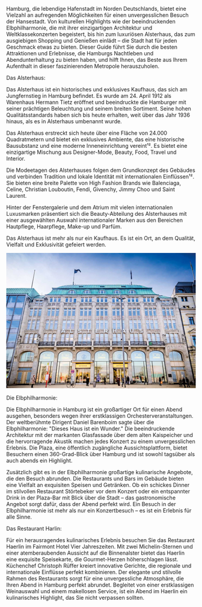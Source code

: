 Hamburg, die lebendige Hafenstadt im Norden Deutschlands, bietet eine Vielzahl an aufregenden Möglichkeiten für einen unvergesslichen Besuch der Hansestadt. Von kulturellen Highlights wie der beeindruckenden Elbphilharmonie, die mit ihrer einzigartigen Architektur und Weltklassekonzerten begeistert, bis hin zum luxuriösen Alsterhaus, das zum ausgiebigen Shopping und Genießen einlädt – die Stadt hat für jeden Geschmack etwas zu bieten. Dieser Guide führt Sie durch die besten Attraktionen und Erlebnisse, die Hamburgs Nachtleben und Abendunterhaltung zu bieten haben, und hilft Ihnen, das Beste aus Ihrem Aufenthalt in dieser faszinierenden Metropole herauszuholen.



Das Alsterhaus:

Das Alsterhaus ist ein historisches und exklusives Kaufhaus, das sich am Jungfernstieg in Hamburg befindet. Es wurde am 24. April 1912 als Warenhaus Hermann Tietz eröffnet und beeindruckte die Hamburger mit seiner prächtigen Beleuchtung und seinem breiten Sortiment. Seine hohen Qualitätsstandards haben sich bis heute erhalten, weit über das Jahr 1936 hinaus, als es in Alsterhaus umbenannt wurde.

Das Alsterhaus erstreckt sich heute über eine Fläche von 24.000 Quadratmetern und bietet ein exklusives Ambiente, das eine historische Bausubstanz und eine moderne Inneneinrichtung vereint¹². Es bietet eine einzigartige Mischung aus Designer-Mode, Beauty, Food, Travel und Interior.

Die Modeetagen des Alsterhauses folgen dem Grundkonzept des Gebäudes und verbinden Tradition und lokale Identität mit internationalen Einflüssen¹². Sie bieten eine breite Palette von High Fashion Brands wie Balenciaga, Celine, Christian Louboutin, Fendi, Givenchy, Jimmy Choo und Saint Laurent.

Hinter der Fenstergalerie und dem Atrium mit vielen internationalen Luxusmarken präsentiert sich die Beauty-Abteilung des Alsterhauses mit einer ausgewählten Auswahl internationaler Marken aus den Bereichen Hautpflege, Haarpflege, Make-up und Parfüm.

Das Alsterhaus ist mehr als nur ein Kaufhaus. Es ist ein Ort, an dem Qualität, Vielfalt und Exklusivität gefeiert werden.

![alsterhaus.jpg](images/alsterhaus.jpg)

Die Elbphilharmonie:

Die Elbphilharmonie in Hamburg ist ein großartiger Ort für einen Abend ausgehen, besonders wegen ihrer erstklassigen Orchesterveranstaltungen. Der weltberühmte Dirigent Daniel Barenboim sagte über die Elbphilharmonie: "Dieses Haus ist ein Wunder." Die beeindruckende Architektur mit der markanten Glasfassade über dem alten Kaispeicher und die hervorragende Akustik machen jedes Konzert zu einem unvergesslichen Erlebnis. Die Plaza, eine öffentlich zugängliche Aussichtsplattform, bietet Besuchern einen 360-Grad-Blick über Hamburg und ist sowohl tagsüber als auch abends ein Highlight.

Zusätzlich gibt es in der Elbphilharmonie großartige kulinarische Angebote, die den Besuch abrunden. Die Restaurants und Bars im Gebäude bieten eine Vielfalt an exquisiten Speisen und Getränken. Ob ein schickes Dinner im stilvollen Restaurant Störtebeker vor dem Konzert oder ein entspannter Drink in der Plaza-Bar mit Blick über die Stadt – das gastronomische Angebot sorgt dafür, dass der Abend perfekt wird. Ein Besuch in der Elbphilharmonie ist mehr als nur ein Konzertbesuch – es ist ein Erlebnis für alle Sinne.

Das Restaurant Harlin: 

Für ein herausragendes kulinarisches Erlebnis besuchen Sie das Restaurant Haerlin im Fairmont Hotel Vier Jahreszeiten. Mit zwei Michelin-Sternen und einer atemberaubenden Aussicht auf die Binnenalster bietet das Haerlin eine exquisite Speisekarte, die Gourmet-Herzen höherschlagen lässt. Küchenchef Christoph Rüffer kreiert innovative Gerichte, die regionale und internationale Einflüsse perfekt kombinieren. Der elegante und stilvolle Rahmen des Restaurants sorgt für eine unvergessliche Atmosphäre, die Ihren Abend in Hamburg perfekt abrundet. Begleitet von einer erstklassigen Weinauswahl und einem makellosen Service, ist ein Abend im Haerlin ein kulinarisches Highlight, das Sie nicht verpassen sollten.